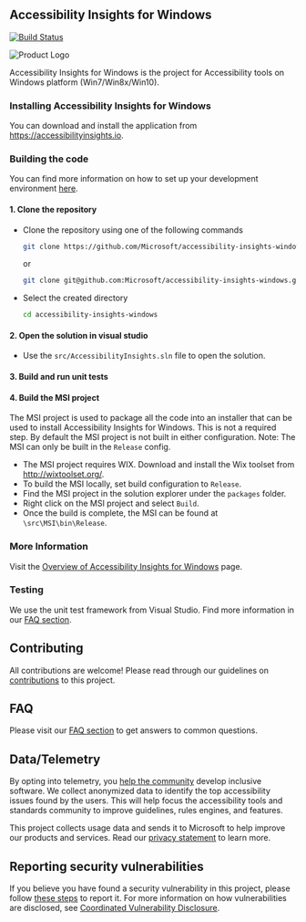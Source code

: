 <!-- Copyright (c) Microsoft Corporation. All rights reserved.
     Licensed under the MIT License. -->
## Accessibility Insights for Windows

[![Build Status](https://dev.azure.com/accessibility-insights/Accessibility%20Insights/_apis/build/status/Microsoft.accessibility-insights-windows-CI?branchName=master)](https://dev.azure.com/accessibility-insights/Accessibility%20Insights/_build/latest?definitionId=3&branchName=master)

![Product Logo](./brand/brand-blue-128px.png)


Accessibility Insights for Windows is the project for Accessibility tools on Windows platform (Win7/Win8x/Win10).

### Installing Accessibility Insights for Windows
You can download and install the application from https://accessibilityinsights.io.

### Building the code
You can find more information on how to set up your development environment [here](./docs/SetUpDevEnv.md).

#### 1. Clone the repository
- Clone the repository using one of the following commands
  ``` bash
  git clone https://github.com/Microsoft/accessibility-insights-windows.git
  ```
  or
  ``` bash
  git clone git@github.com:Microsoft/accessibility-insights-windows.git
  ```
- Select the created directory
  ``` bash
  cd accessibility-insights-windows
  ```

#### 2. Open the solution in visual studio
- Use the `src/AccessibilityInsights.sln` file to open the solution.

#### 3. Build and run unit tests

#### 4. Build the MSI project
The MSI project is used to package all the code into an installer that can be used to install Accessibility Insights for Windows. This is not a required step. By default the MSI project is not built in either configuration.
Note: The MSI can only be built in the `Release` config.
- The MSI project requires WIX. Download and install the Wix toolset from http://wixtoolset.org/.
- To build the MSI locally, set build configuration to `Release`.
- Find the MSI project in the solution explorer under the `packages` folder.
- Right click on the MSI project and select `Build`.
- Once the build is complete, the MSI can be found at `\src\MSI\bin\Release`.

### More Information
Visit the [Overview of Accessibility Insights for Windows](./docs/Overview.md) page.

### Testing
We use the unit test framework from Visual Studio. Find more information in our [FAQ section](./docs/FAQ.md).

## Contributing
All contributions are welcome! Please read through our guidelines on [contributions](./Contributing.md) to this project.

## FAQ
Please visit our [FAQ section](./docs/FAQ.md) to get answers to common questions.

## Data/Telemetry
By opting into telemetry, you [help the community](https://go.microsoft.com/fwlink/?linkid=2077765) develop inclusive software. We collect anonymized data to identify the top accessibility issues found by the users. This will help focus the accessibility tools and standards community to improve guidelines, rules engines, and features.

This project collects usage data and sends it to Microsoft to help improve our products and services. Read our [privacy statement](https://privacy.microsoft.com/en-us/privacystatement) to learn more.

## Reporting security vulnerabilities
If you believe you have found a security vulnerability in this project, please follow [these steps](https://technet.microsoft.com/en-us/security/ff852094.aspx) to report it. For more information on how vulnerabilities are disclosed, see [Coordinated Vulnerability Disclosure](https://technet.microsoft.com/en-us/security/dn467923).
